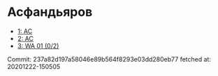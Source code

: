 # Асфандьяров
- [1: AC](1.md)
- [2: AC](2.md)
- [3: WA 01 (0/2)](3.md)

Commit: 237a82d197a58046e89b564f8293e03dd280eb77
 fetched at: 20201222-150505
